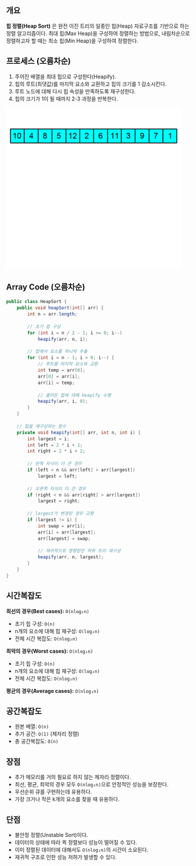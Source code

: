 ## 개요

**힙 정렬(Heap Sort)** 은 완전 이진 트리의 일종인 힙(Heap) 자료구조를 기반으로 하는 정렬 알고리즘이다. 최대 힙(Max Heap)을 구성하여 정렬하는 방법으로, 내림차순으로 정렬하고자 할 때는
최소 힙(Min Heap)을 구성하여 정렬한다.

## 프로세스 (오름차순)

1. 주어진 배열을 최대 힙으로 구성한다(Heapify).
2. 힙의 루트(최댓값)를 마지막 요소와 교환하고 힙의 크기를 1 감소시킨다.
3. 루트 노드에 대해 다시 힙 속성을 만족하도록 재구성한다.
4. 힙의 크기가 1이 될 때까지 2-3 과정을 반복한다.

![힙 소트](src/Heap_sort_example.gif)

## Array Code (오름차순)

```java
public class HeapSort {
    public void heapSort(int[] arr) {
        int n = arr.length;

        // 초기 힙 구성
        for (int i = n / 2 - 1; i >= 0; i--)
            heapify(arr, n, i);

        // 힙에서 요소를 하나씩 추출
        for (int i = n - 1; i > 0; i--) {
            // 루트를 마지막 요소와 교환
            int temp = arr[0];
            arr[0] = arr[i];
            arr[i] = temp;

            // 줄어든 힙에 대해 heapify 수행
            heapify(arr, i, 0);
        }
    }

    // 힙을 재구성하는 함수
    private void heapify(int[] arr, int n, int i) {
        int largest = i;
        int left = 2 * i + 1;
        int right = 2 * i + 2;

        // 왼쪽 자식이 더 큰 경우
        if (left < n && arr[left] > arr[largest])
            largest = left;

        // 오른쪽 자식이 더 큰 경우
        if (right < n && arr[right] > arr[largest])
            largest = right;

        // largest가 변경된 경우 교환
        if (largest != i) {
            int swap = arr[i];
            arr[i] = arr[largest];
            arr[largest] = swap;

            // 재귀적으로 영향받은 하위 트리 재구성
            heapify(arr, n, largest);
        }
    }
}
```

## 시간복잡도

**최선의 경우(Best cases):** `O(nlog₂n)`

- 초기 힙 구성: `O(n)`
- n개의 요소에 대해 힙 재구성: `O(log₂n)`
- 전체 시간 복잡도: `O(nlog₂n)`

**최악의 경우(Worst cases):** `O(nlog₂n)`

- 초기 힙 구성: `O(n)`
- n개의 요소에 대해 힙 재구성: `O(log₂n)`
- 전체 시간 복잡도: `O(nlog₂n)`

**평균의 경우(Average cases):** `O(nlog₂n)`

## 공간복잡도

- 원본 배열: `O(n)`
- 추가 공간: `O(1)` (제자리 정렬)
- 총 공간복잡도: `O(n)`

## 장점

- 추가 메모리를 거의 필요로 하지 않는 제자리 정렬이다.
- 최선, 평균, 최악의 경우 모두 `O(nlog₂n)`으로 안정적인 성능을 보장한다.
- 우선순위 큐를 구현하는데 유용하다.
- 가장 크거나 작은 k개의 요소를 찾을 때 유용하다.

## 단점

- 불안정 정렬(Unstable Sort)이다.
- 데이터의 상태에 따라 퀵 정렬보다 성능이 떨어질 수 있다.
- 이미 정렬된 데이터에 대해서도 `O(nlog₂n)`의 시간이 소요된다.
- 재귀적 구조로 인한 성능 저하가 발생할 수 있다.